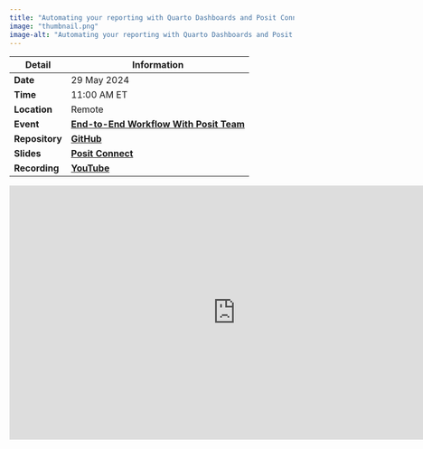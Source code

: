 ```yaml
---
title: "Automating your reporting with Quarto Dashboards and Posit Connect"
image: "thumbnail.png"
image-alt: "Automating your reporting with Quarto Dashboards and Posit Connect"
---
```


| **Detail**     | **Information**                                                                                                                                                                                                                              |
|----------------|----------------------------------------------------------------------------------------------------------------------------------------------------------------------------------------------------------------------------------------------|
| **Date**       | 29 May 2024                                                                                                                                                                                                                                  |
| **Time**       | 11:00 AM ET                                                                                                                                                                                                                                  |
| **Location**   | Remote                                                                                                                                                                                                                                       |
| **Event**      | [**End-to-End Workflow With Posit Team**](https://www.meetup.com/posit-enterprise-community-meetup/events/299970474)                                                                                                                         |
| **Repository** | [**GitHub**](https://github.com/posit-marketing/inflation-explorer)                                                                                                                                                                           |
| **Slides**     | [**Posit Connect**](https://colorado.posit.co/rsc/inflation-explorer-slides/)                                                                                                                                                                 |
| **Recording**  | [**YouTube**](https://www.youtube.com/watch?v=xnJuXOw7iu8)                                                                                                                                                                                    |

<center><iframe width="800" height="450" src="https://www.youtube.com/embed/xnJuXOw7iu8?si=6gdLku07XKwDzlLe" title="YouTube video player" frameborder="0" allow="accelerometer; autoplay; clipboard-write; encrypted-media; gyroscope; picture-in-picture; web-share" referrerpolicy="strict-origin-when-cross-origin" allowfullscreen></iframe></center>
